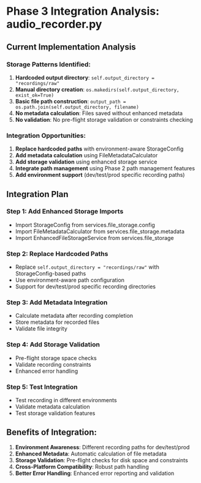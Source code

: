 # Phase 3 Integration Analysis: audio_recorder.py

## Current Implementation Analysis

### Storage Patterns Identified:
1. **Hardcoded output directory**: `self.output_directory = "recordings/raw"`
2. **Manual directory creation**: `os.makedirs(self.output_directory, exist_ok=True)`
3. **Basic file path construction**: `output_path = os.path.join(self.output_directory, filename)`
4. **No metadata calculation**: Files saved without enhanced metadata
5. **No validation**: No pre-flight storage validation or constraints checking

### Integration Opportunities:
1. **Replace hardcoded paths** with environment-aware StorageConfig
2. **Add metadata calculation** using FileMetadataCalculator
3. **Add storage validation** using enhanced storage service
4. **Integrate path management** using Phase 2 path management features
5. **Add environment support** (dev/test/prod specific recording paths)

## Integration Plan

### Step 1: Add Enhanced Storage Imports
- Import StorageConfig from services.file_storage.config
- Import FileMetadataCalculator from services.file_storage.metadata
- Import EnhancedFileStorageService from services.file_storage

### Step 2: Replace Hardcoded Paths
- Replace `self.output_directory = "recordings/raw"` with StorageConfig-based paths
- Use environment-aware path configuration
- Support for dev/test/prod specific recording directories

### Step 3: Add Metadata Integration
- Calculate metadata after recording completion
- Store metadata for recorded files
- Validate file integrity

### Step 4: Add Storage Validation
- Pre-flight storage space checks
- Validate recording constraints
- Enhanced error handling

### Step 5: Test Integration
- Test recording in different environments
- Validate metadata calculation
- Test storage validation features

## Benefits of Integration:
1. **Environment Awareness**: Different recording paths for dev/test/prod
2. **Enhanced Metadata**: Automatic calculation of file metadata
3. **Storage Validation**: Pre-flight checks for disk space and constraints
4. **Cross-Platform Compatibility**: Robust path handling
5. **Better Error Handling**: Enhanced error reporting and validation
